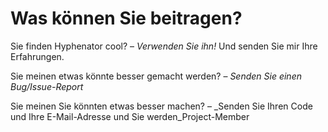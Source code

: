 # Was können Sie beitragen? #

Sie finden Hyphenator cool? – _Verwenden Sie ihn!_ Und senden Sie mir Ihre Erfahrungen.

Sie meinen etwas könnte besser gemacht werden? – _Senden Sie einen Bug/Issue-Report_

Sie meinen Sie könnten etwas besser machen? – _Senden Sie Ihren Code und Ihre E-Mail-Adresse und Sie werden_Project-Member